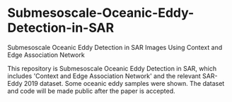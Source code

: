 # Submesoscale-Oceanic-Eddy-Detection-in-SAR
Submesoscale Oceanic Eddy Detection in SAR Images Using Context and Edge Association Network

This repository is Submesoscale Oceanic Eddy Detection in SAR, which includes 'Context and Edge Association Network' and the relevant SAR-Eddy 2019 dataset.
Some oceanic eddy samples were shown. The dataset and code will be made public after the paper is accepted.
